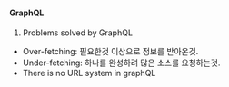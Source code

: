 #### GraphQL
1. Problems solved by GraphQL
- Over-fetching: 필요한것 이상으로 정보를 받아온것. 
- Under-fetching: 하나를 완성하려 많은 소스를 요청하는것. 
- There is no URL system in graphQL

